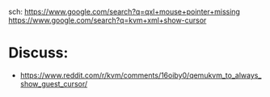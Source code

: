 sch: https://www.google.com/search?q=qxl+mouse+pointer+missing https://www.google.com/search?q=kvm+xml+show-cursor

# Discuss:
- https://www.reddit.com/r/kvm/comments/16oiby0/qemukvm_to_always_show_guest_cursor/
